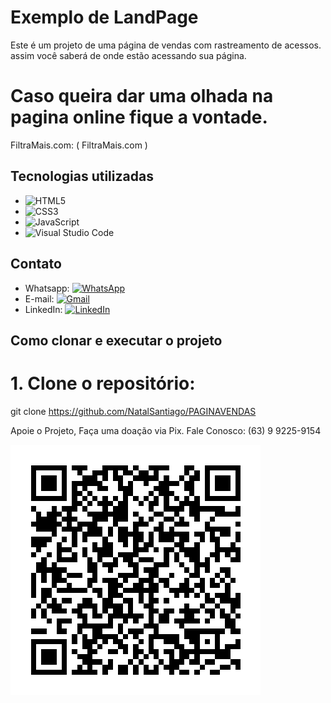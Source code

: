 # Exemplo de LandPage


Este é um projeto de uma página de vendas com rastreamento de acessos. assim você saberá de onde estão acessando sua página.

<div> 

# Caso queira dar uma olhada na pagina online fique a vontade.

FiltraMais.com: ( FiltraMais.com )

</div>


## Tecnologias utilizadas

- ![HTML5](https://img.shields.io/badge/-HTML5-E34F26?logo=html5&logoColor=white&style=flat-square)
- ![CSS3](https://img.shields.io/badge/-CSS3-1572B6?logo=css3&logoColor=white&style=flat-square)
- ![JavaScript](https://img.shields.io/badge/-JavaScript-F7DF1E?logo=javascript&logoColor=black&style=flat-square)
- ![Visual Studio Code](https://img.shields.io/badge/-Visual%20Studio%20Code-007ACC?logo=visual-studio-code&logoColor=white&style=flat-square)

## Contato

- Whatsapp: [![WhatsApp](https://img.shields.io/badge/WhatsApp-Chat-green)](https://api.whatsapp.com/send?phone=5563992259154)
- E-mail: [![Gmail](https://img.shields.io/badge/Gmail-Email-red)](mailto:natal.santiago.filha@gmail.com)
- LinkedIn: [![LinkedIn](https://img.shields.io/badge/LinkedIn-Profile-blue)](https://www.linkedin.com/in/natal-santiago-986680257/)

## Como clonar e executar o projeto

# 1. Clone o repositório:

git clone https://github.com/NatalSantiago/PAGINAVENDAS


Apoie o Projeto, Faça uma doação via Pix.
Fale Conosco: (63) 9 9225-9154

![Captura de Tela](qrcode_pix.png)
